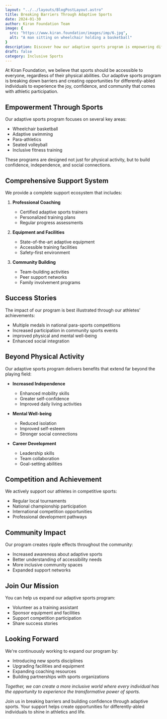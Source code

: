 ```yaml
---
layout: "../../layouts/BlogPostLayout.astro"
title: Breaking Barriers Through Adaptive Sports
date: 2024-01-30
author: Kiran Foundation Team
image: {
  src: "https://www.kiran.foundation/images/imp/6.jpg",
  alt: "A man sitting on wheelchair holding a basketball"
}
description: Discover how our adaptive sports program is empowering differently-abled individuals to achieve their athletic dreams and build confidence through sports.
draft: false
category: Inclusive Sports
---
```


At Kiran Foundation, we believe that sports should be accessible to everyone, regardless of their physical abilities. Our adaptive sports program is breaking down barriers and creating opportunities for differently-abled individuals to experience the joy, confidence, and community that comes with athletic participation.

## Empowerment Through Sports

Our adaptive sports program focuses on several key areas:

- Wheelchair basketball
- Adaptive swimming
- Para-athletics
- Seated volleyball
- Inclusive fitness training

These programs are designed not just for physical activity, but to build confidence, independence, and social connections.

## Comprehensive Support System

We provide a complete support ecosystem that includes:

1. **Professional Coaching**
   - Certified adaptive sports trainers
   - Personalized training plans
   - Regular progress assessments

2. **Equipment and Facilities**
   - State-of-the-art adaptive equipment
   - Accessible training facilities
   - Safety-first environment

3. **Community Building**
   - Team-building activities
   - Peer support networks
   - Family involvement programs

## Success Stories

The impact of our program is best illustrated through our athletes' achievements:

- Multiple medals in national para-sports competitions
- Increased participation in community sports events
- improved physical and mental well-being
- Enhanced social integration

## Beyond Physical Activity

Our adaptive sports program delivers benefits that extend far beyond the playing field:

- **Increased Independence**
  - Enhanced mobility skills
  - Greater self-confidence
  - Improved daily living activities

- **Mental Well-being**
  - Reduced isolation
  - Improved self-esteem
  - Stronger social connections

- **Career Development**
  - Leadership skills
  - Team collaboration
  - Goal-setting abilities

## Competition and Achievement

We actively support our athletes in competitive sports:

- Regular local tournaments
- National championship participation
- International competition opportunities
- Professional development pathways

## Community Impact

Our program creates ripple effects throughout the community:

- Increased awareness about adaptive sports
- Better understanding of accessibility needs
- More inclusive community spaces
- Expanded support networks

## Join Our Mission

You can help us expand our adaptive sports program:

- Volunteer as a training assistant
- Sponsor equipment and facilities
- Support competition participation
- Share success stories

## Looking Forward

We're continuously working to expand our program by:

- Introducing new sports disciplines
- Upgrading facilities and equipment
- Expanding coaching resources
- Building partnerships with sports organizations

*Together, we can create a more inclusive world where every individual has the opportunity to experience the transformative power of sports.*

Join us in breaking barriers and building confidence through adaptive sports. Your support helps create opportunities for differently-abled individuals to shine in athletics and life.